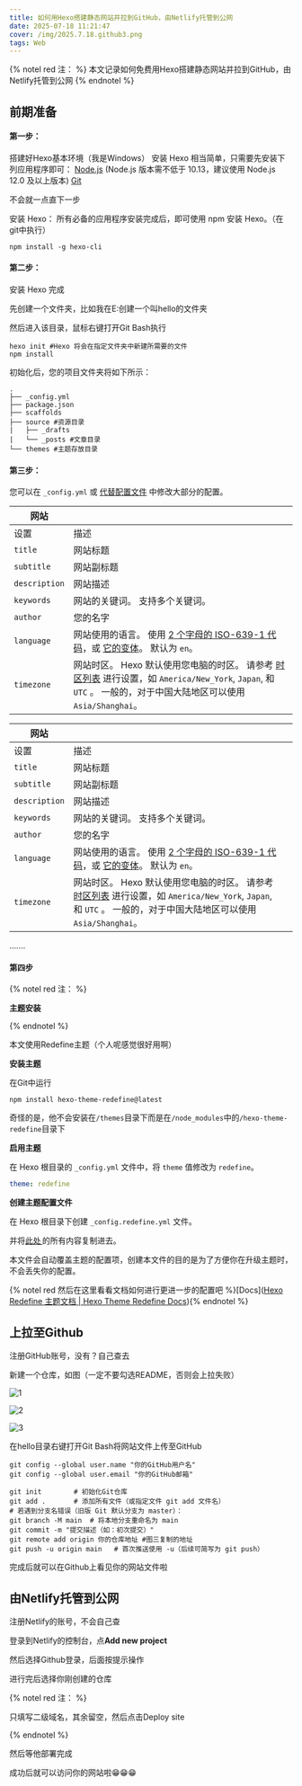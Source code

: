 ```yaml
---
title: 如何用Hexo搭建静态网站并拉到GitHub，由Netlify托管到公网
date: 2025-07-18 11:21:47
cover: /img/2025.7.18.github3.png
tags: Web
---
```


{% notel red 注： %}
本文记录如何免费用Hexo搭建静态网站并拉到GitHub，由Netlify托管到公网
{% endnotel %}

## 前期准备

#### 第一步：
搭建好Hexo基本环境（我是Windows）
安装 Hexo 相当简单，只需要先安装下列应用程序即可：
[Node.js](http://nodejs.org/) (Node.js 版本需不低于 10.13，建议使用 Node.js 12.0 及以上版本)
[Git](http://git-scm.com/)

不会就一点直下一步

安装 Hexo：
所有必备的应用程序安装完成后，即可使用 npm 安装 Hexo。（在git中执行）

```
npm install -g hexo-cli
```

#### 第二步：

安装 Hexo 完成

先创建一个文件夹，比如我在E:创建一个叫hello的文件夹

然后进入该目录，鼠标右键打开Git Bash执行

```
hexo init #Hexo 将会在指定文件夹中新建所需要的文件
npm install
```

初始化后，您的项目文件夹将如下所示：

```
.
├── _config.yml
├── package.json
├── scaffolds
├── source #资源目录
|   ├── _drafts 
|   └── _posts #文章目录
└── themes #主题存放目录
```

#### 第三步：

您可以在 `_config.yml` 或 [代替配置文件](https://hexo.io/zh-cn/docs/configuration#使用代替配置文件) 中修改大部分的配置。

| 网站          |                                                              |
| ------------- | ------------------------------------------------------------ |
| 设置          | 描述                                                         |
| `title`       | 网站标题                                                     |
| `subtitle`    | 网站副标题                                                   |
| `description` | 网站描述                                                     |
| `keywords`    | 网站的关键词。 支持多个关键词。                              |
| `author`      | 您的名字                                                     |
| `language`    | 网站使用的语言。 使用 [2 个字母的 ISO-639-1 代码](https://en.wikipedia.org/wiki/List_of_ISO_639-1_codes)，或 [它的变体](https://hexo.io/docs/internationalization)。 默认为 `en`。 |
| `timezone`    | 网站时区。 Hexo 默认使用您电脑的时区。 请参考 [时区列表](https://en.wikipedia.org/wiki/List_of_tz_database_time_zones) 进行设置，如 `America/New_York`, `Japan`, 和 `UTC` 。 一般的，对于中国大陆地区可以使用 `Asia/Shanghai`。 |

| 网站          |                                                              |      |
| ------------- | ------------------------------------------------------------ | ---- |
| 设置          | 描述                                                         |      |
| `title`       | 网站标题                                                     |      |
| `subtitle`    | 网站副标题                                                   |      |
| `description` | 网站描述                                                     |      |
| `keywords`    | 网站的关键词。 支持多个关键词。                              |      |
| `author`      | 您的名字                                                     |      |
| `language`    | 网站使用的语言。 使用 [2 个字母的 ISO-639-1 代码](https://en.wikipedia.org/wiki/List_of_ISO_639-1_codes)，或 [它的变体](https://hexo.io/docs/internationalization)。 默认为 `en`。 |      |
| `timezone`    | 网站时区。 Hexo 默认使用您电脑的时区。 请参考 [时区列表](https://en.wikipedia.org/wiki/List_of_tz_database_time_zones) 进行设置，如 `America/New_York`, `Japan`, 和 `UTC` 。 一般的，对于中国大陆地区可以使用 `Asia/Shanghai`。 |      |

.......

#### 第四步

{% notel red 注： %}

**主题安装**

{% endnotel %}

本文使用Redefine主题（个人呢感觉很好用啊）

**安装主题**

在Git中运行

```Git
npm install hexo-theme-redefine@latest
```

奇怪的是，他不会安装在`/themes`目录下而是在`/node_modules`中的`/hexo-theme-redefine`目录下

**启用主题**

在 Hexo 根目录的 `_config.yml` 文件中，将 `theme` 值修改为 `redefine`。

```_config.yml
theme: redefine
```

**创建主题配置文件**

在 Hexo 根目录下创建 `_config.redefine.yml` 文件。

并将[此处 ](https://github.com/EvanNotFound/hexo-theme-redefine/blob/main/_config.yml)的所有内容复制进去。

本文件会自动覆盖主题的配置项，创建本文件的目的是为了方便你在升级主题时，不会丢失你的配置。

{% notel red 然后在这里看看文档如何进行更进一步的配置吧 %}[Docs]([Hexo Redefine 主题文档 | Hexo Theme Redefine Docs](https://redefine-docs.ohevan.com/zh)){% endnotel %}

## 上拉至Github

注册GitHub账号，没有？自己查去

新建一个仓库，如图（一定不要勾选README，否则会上拉失败）

![1](/img/2025.7.18.gihub.jpeg)

![2](/img/2025.7.18.github1.jpeg)

![3](/img/2025.7.18.github2.jpeg)

在hello目录右键打开Git Bash将网站文件上传至GitHub

```配置 Git 账户
git config --global user.name "你的GitHub用户名"
git config --global user.email "你的GitHub邮箱"
```

```
git init        # 初始化Git仓库
git add .       # 添加所有文件（或指定文件 git add 文件名）
# 若遇到分支名错误（旧版 Git 默认分支为 master）：
git branch -M main  # 将本地分支重命名为 main
git commit -m "提交描述（如：初次提交）"
git remote add origin 你的仓库地址 #图三复制的地址
git push -u origin main   # 首次推送使用 -u（后续可简写为 git push）
```

完成后就可以在Github上看见你的网站文件啦

## 由Netlify托管到公网

注册Netlify的账号，不会自己查

登录到Netlify的控制台，点**Add new project**

然后选择Github登录，后面按提示操作

进行完后选择你刚创建的仓库

{% notel red 注： %}

只填写二级域名，其余留空，然后点击Deploy site

{% endnotel %}

然后等他部署完成

成功后就可以访问你的网站啦😁😁😁
